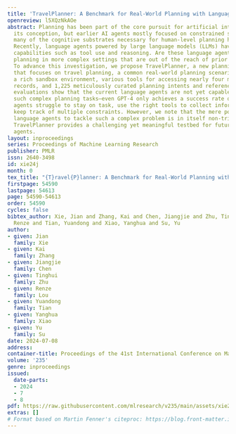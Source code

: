 ```yaml
---
title: 'TravelPlanner: A Benchmark for Real-World Planning with Language Agents'
openreview: l5XQzNkAOe
abstract: Planning has been part of the core pursuit for artificial intelligence since
  its conception, but earlier AI agents mostly focused on constrained settings because
  many of the cognitive substrates necessary for human-level planning have been lacking.
  Recently, language agents powered by large language models (LLMs) have shown interesting
  capabilities such as tool use and reasoning. Are these language agents capable of
  planning in more complex settings that are out of the reach of prior AI agents?
  To advance this investigation, we propose TravelPlanner, a new planning benchmark
  that focuses on travel planning, a common real-world planning scenario. It provides
  a rich sandbox environment, various tools for accessing nearly four million data
  records, and 1,225 meticulously curated planning intents and reference plans. Comprehensive
  evaluations show that the current language agents are not yet capable of handling
  such complex planning tasks—even GPT-4 only achieves a success rate of 0.6%. Language
  agents struggle to stay on task, use the right tools to collect information, or
  keep track of multiple constraints. However, we note that the mere possibility for
  language agents to tackle such a complex problem is in itself non-trivial progress.
  TravelPlanner provides a challenging yet meaningful testbed for future language
  agents.
layout: inproceedings
series: Proceedings of Machine Learning Research
publisher: PMLR
issn: 2640-3498
id: xie24j
month: 0
tex_title: "{T}ravel{P}lanner: A Benchmark for Real-World Planning with Language Agents"
firstpage: 54590
lastpage: 54613
page: 54590-54613
order: 54590
cycles: false
bibtex_author: Xie, Jian and Zhang, Kai and Chen, Jiangjie and Zhu, Tinghui and Lou,
  Renze and Tian, Yuandong and Xiao, Yanghua and Su, Yu
author:
- given: Jian
  family: Xie
- given: Kai
  family: Zhang
- given: Jiangjie
  family: Chen
- given: Tinghui
  family: Zhu
- given: Renze
  family: Lou
- given: Yuandong
  family: Tian
- given: Yanghua
  family: Xiao
- given: Yu
  family: Su
date: 2024-07-08
address:
container-title: Proceedings of the 41st International Conference on Machine Learning
volume: '235'
genre: inproceedings
issued:
  date-parts:
  - 2024
  - 7
  - 8
pdf: https://raw.githubusercontent.com/mlresearch/v235/main/assets/xie24j/xie24j.pdf
extras: []
# Format based on Martin Fenner's citeproc: https://blog.front-matter.io/posts/citeproc-yaml-for-bibliographies/
---
```

